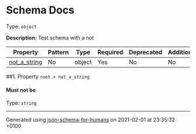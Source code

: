 # Schema Docs
Type: `object`

**Description:** Test schema with a not

| Property | Pattern | Type | Required | Deprecated | Additional | Description |
| -------- | ------- | ---- | -------- | ---------- | ---------- | ----------- |
| [not_a_string](#not_a_string)|No|object|Yes|No| No||

##<a name="not_a_string"></a>1.  Property `root > not_a_string`

#### Must **not** be
Type: `string`

----------------------------------------------------------------------------------------------------------------------------
Generated using [json-schema-for-humans](https://github.com/coveooss/json-schema-for-humans) on 2021-02-01 at 23:35:32 +0100